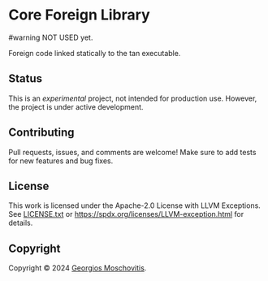 # Core Foreign Library

#warning NOT USED yet.

Foreign code linked statically to the tan executable.

## Status

This is an _experimental_ project, not intended for production use. However, the
project is under active development.

## Contributing

Pull requests, issues, and comments are welcome! Make sure to add tests for new
features and bug fixes.

## License

This work is licensed under the Apache-2.0 License with LLVM Exceptions. See
[LICENSE.txt](LICENSE.txt) or <https://spdx.org/licenses/LLVM-exception.html>
for details.

## Copyright

Copyright © 2024 [Georgios Moschovitis](https://gmosx.ninja).

